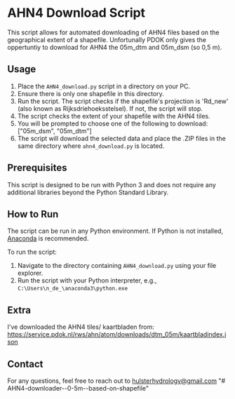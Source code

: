 # AHN4 Download Script

This script allows for automated downloading of AHN4 files based on the geographical extent of a shapefile.
Unfortunally PDOK only gives the oppertuntiy to download for AHN4 the 05m_dtm and 05m_dsm (so 0,5 m).

## Usage

1. Place the `AHN4_download.py` script in a directory on your PC.
2. Ensure there is only one shapefile in this directory.
3. Run the script. The script checks if the shapefile's projection is 'Rd_new' (also known as Rijksdriehoeksstelsel). If not, the script will stop.
4. The script checks the extent of your shapefile with the AHN4 tiles.
5. You will be prompted to choose one of the following to download: ["05m_dsm", "05m_dtm"]
6. The script will download the selected data and place the .ZIP files in the same directory where `ahn4_download.py` is located.

## Prerequisites

This script is designed to be run with Python 3 and does not require any additional libraries beyond the Python Standard Library.

## How to Run

The script can be run in any Python environment. If Python is not installed, [Anaconda](https://www.anaconda.com/products/distribution) is recommended.

To run the script:

1. Navigate to the directory containing `AHN4_download.py` using your file explorer.
2. Run the script with your Python interpreter, e.g., `C:\Users\n_de_\anaconda3\python.exe`

## Extra
I've downloaded the AHN4 tiles/ kaartbladen from: https://service.pdok.nl/rws/ahn/atom/downloads/dtm_05m/kaartbladindex.json

## Contact

For any questions, feel free to reach out to hulsterhydrology@gmail.com
"# AHN4-downloader--0-5m--based-on-shapefile" 
